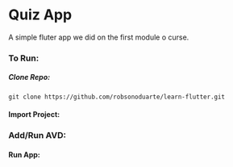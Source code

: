 # Quiz App


A simple fluter app we did on the first module o curse.

### To Run:

##### Clone Repo:
```
git clone https://github.com/robsonoduarte/learn-flutter.git
```

#### Import Project:


### Add/Run AVD:


#### Run App:
